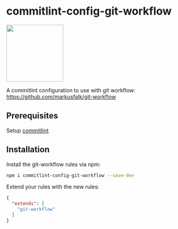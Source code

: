 # commitlint-config-git-workflow

<img src="https://github.com/markusfalk/git-workflow/blob/master/git-workflow-logo.svg" alt="" height="150" width="150">

A commitlint configuration to use with git workflow: https://github.com/markusfalk/git-workflow

## Prerequisites

Setup [commitlint](https://commitlint.js.org)

## Installation

Install the git-workflow rules via npm:

```bash
npm i commitlint-config-git-workflow --save-dev
```

Extend your rules with the new rules:

```json
{
  "extends": [
    "git-workflow"
  ]
}
```
